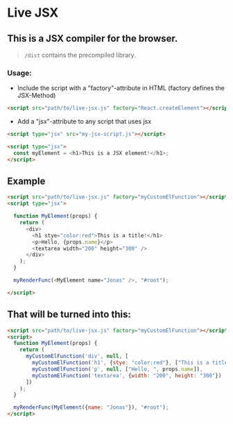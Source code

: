 # Live JSX
## This is a JSX compiler for the browser.

> `/dist` contains the precompiled library.

### Usage:
- Include the script with a "factory"-attribute in HTML (factory defines the JSX-Method)
```html
<script src="path/to/live-jsx.js" factory="React.createElement"></script>
```
- Add a "jsx"-attribute to any script that uses jsx
```html
<script type="jsx" src="my-jsx-script.js"></script>

<script type="jsx">
  const myElement = <h1>This is a JSX element!</h1>;
</script>
```

## Example
```html
<script src="path/to/live-jsx.js" factory="myCustomElFunction"></script>
<script type="jsx">

  function MyElement(props) {
    return (
      <div>
        <h1 stye="color:red">This is a title!</h1>
        <p>Hello, {props.name}</p>
        <textarea width="200" height="300" />
      </div>
    );
  }

  myRenderFunc(<MyElement name="Jonas" />, "#root");

</script>
```

## That will be turned into this:

```html
<script src="path/to/live-jsx.js" factory="myCustomElFunction"></script>
<script>
  function MyElement(props) {
    return (
      myCustomElFunction('div', null, [
        myCustomElFunction('h1', {stye: "color:red"}, ["This is a title!"]),
        myCustomElFunction('p', null, ["Hello, ", props.name]),
        myCustomElFunction('textarea', {width: "200", height: "300"})
      ])
    );
  }

  myRenderFunc(MyElement({name: "Jonas"}), "#root");
</script>
```